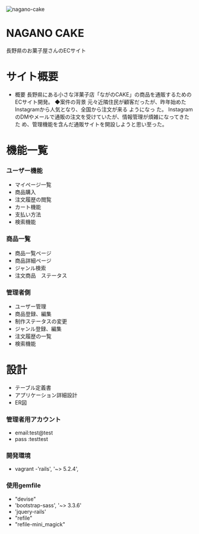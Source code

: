 ![nagano-cake](https://user-images.githubusercontent.com/68421839/95981717-0a71ae80-0e5a-11eb-8047-9f3ce6d9ad5d.JPG)
# NAGANO CAKE
長野県のお菓子屋さんのECサイト
# サイト概要
- 概要 ⻑野県にある⼩さな洋菓⼦店「ながのCAKE」の商品を通販するためのECサイト開発。 ◆案件の背景 元々近隣住⺠が顧客だったが、昨年始めたInstagramから⼈気となり、全国から注⽂が来る ようになっ  た。 InstagramのDMやメールで通販の注⽂を受けていたが、情報管理が煩雑になってきたた め、管理機能を含んだ通販サイトを開設しようと思い⾄った。
# 機能一覧
### ユーザー機能
- マイページ一覧
- 商品購入
- 注文履歴の閲覧
- カート機能
- 支払い方法
- 検索機能
### 商品一覧
- 商品一覧ページ
- 商品詳細ページ
- ジャンル検索
- 注文商品　ステータス
### 管理者側
- ユーザー管理
- 商品登録、編集
- 制作ステータスの変更
- ジャンル登録、編集
- 注文履歴の一覧
- 検索機能
# 設計
- テーブル定義書
- アプリケーション詳細設計
- ER図

### 管理者用アカウント
- email:test@test
- pass :testtest

### 開発環境
- vagrant
-'rails', '~> 5.2.4', 

### 使用gemfile
- "devise"
- 'bootstrap-sass', '~> 3.3.6'
- 'jquery-rails'
- "refile"
- "refile-mini_magick"

